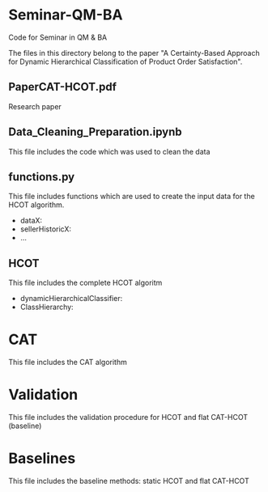 # Seminar-QM-BA
Code for Seminar in QM &amp; BA

The files in this directory belong to the paper "A Certainty-Based Approach for Dynamic Hierarchical Classification of Product Order Satisfaction".

## PaperCAT-HCOT.pdf

Research paper

## Data_Cleaning_Preparation.ipynb

This file includes the code which was used to clean the data

## functions.py

This file includes functions which are used to create the input data for the HCOT algorithm. 
- dataX:
- sellerHistoricX:
- ...

## HCOT

This file includes the complete HCOT algoritm
- dynamicHierarchicalClassifier:
- ClassHierarchy:

# CAT

This file includes the CAT algorithm

# Validation

This file includes the validation procedure for HCOT and flat CAT-HCOT (baseline)

# Baselines

This file includes the baseline methods: static HCOT and flat CAT-HCOT
